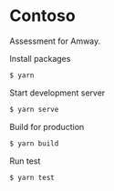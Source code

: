 # Contoso

Assessment for Amway.

Install packages
```bash
$ yarn
```

Start development server
```bash
$ yarn serve
```

Build for production
```bash
$ yarn build
```

Run test
```bash
$ yarn test
```
